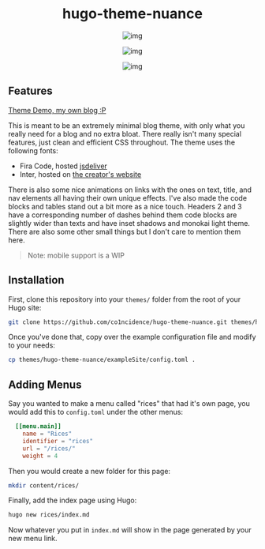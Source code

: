 <h1 align="center">hugo-theme-nuance</h1>

<p align="center"

![img](https://i.postimg.cc/ncb1jK8m/image.png)

</p>

<p align="center"

![img](https://i.postimg.cc/T3TqQR3Y/image.png)

</p>

<p align="center"

![img](https://i.postimg.cc/VN69QDtx/image.png)

</p>

## Features

[Theme Demo, my own blog :P](https://co1ncidence.github.io)

This is meant to be an extremely minimal blog theme, with only what you really need for a blog and no extra bloat. There really isn't many special features, just clean and efficient CSS throughout. The theme uses the following fonts:
  - Fira Code, hosted [jsdeliver](https://cdn.jsdelivr.net/gh/tonsky/FiraCode@3/distr/fira_code.css)
  - Inter, hosted on [the creator's website](https://rsms.me/inter/inter.css)

There is also some nice animations on links with the ones on text, title, and nav elements all having their own unique effects. I've also made the code blocks and tables stand out a bit more as a nice touch. Headers 2 and 3 have a corresponding number of dashes behind them code blocks are slightly wider than texts and have inset shadows and monokai light theme. There are also some other small things but I don't care to mention them here.

> Note: mobile support is a WIP

## Installation
First, clone this repository into your `themes/` folder from the root of your Hugo site:
```sh
git clone https://github.com/co1ncidence/hugo-theme-nuance.git themes/hugo-theme-nuance
```
Once you've done that, copy over the example configuration file and modify to your needs:
```sh
cp themes/hugo-theme-nuance/exampleSite/config.toml .
```

## Adding Menus
Say you wanted to make a menu called "rices" that had it's own page, you would add this to `config.toml` under the other menus:
```toml
  [[menu.main]]
    name = "Rices"
    identifier = "rices"
    url = "/rices/"
    weight = 4
```
Then you would create a new folder for this page:
```sh
mkdir content/rices/
```
Finally, add the index page using Hugo:
```sh
hugo new rices/index.md
```
Now whatever you put in `index.md` will show in the page generated by your new menu link.
